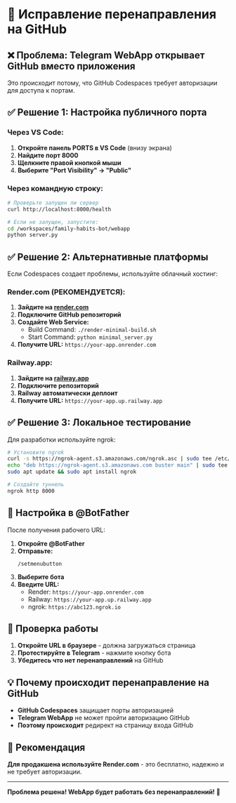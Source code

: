 # 🔧 Исправление перенаправления на GitHub

## ❌ Проблема: Telegram WebApp открывает GitHub вместо приложения

Это происходит потому, что GitHub Codespaces требует авторизации для доступа к портам.

## ✅ Решение 1: Настройка публичного порта

### Через VS Code:
1. **Откройте панель PORTS в VS Code** (внизу экрана)
2. **Найдите порт 8000**
3. **Щелкните правой кнопкой мыши**
4. **Выберите "Port Visibility" → "Public"**

### Через командную строку:
```bash
# Проверьте запущен ли сервер
curl http://localhost:8000/health

# Если не запущен, запустите:
cd /workspaces/family-habits-bot/webapp
python server.py
```

## ✅ Решение 2: Альтернативные платформы

Если Codespaces создает проблемы, используйте облачный хостинг:

### Render.com (РЕКОМЕНДУЕТСЯ):
1. **Зайдите на [render.com](https://render.com)**
2. **Подключите GitHub репозиторий**
3. **Создайте Web Service:**
   - Build Command: `./render-minimal-build.sh`
   - Start Command: `python minimal_server.py`
4. **Получите URL:** `https://your-app.onrender.com`

### Railway.app:
1. **Зайдите на [railway.app](https://railway.app)**
2. **Подключите репозиторий**
3. **Railway автоматически деплоит**
4. **Получите URL:** `https://your-app.up.railway.app`

## ✅ Решение 3: Локальное тестирование

Для разработки используйте ngrok:

```bash
# Установите ngrok
curl -s https://ngrok-agent.s3.amazonaws.com/ngrok.asc | sudo tee /etc/apt/trusted.gpg.d/ngrok.asc
echo "deb https://ngrok-agent.s3.amazonaws.com buster main" | sudo tee /etc/apt/sources.list.d/ngrok.list
sudo apt update && sudo apt install ngrok

# Создайте туннель
ngrok http 8000
```

## 🔧 Настройка в @BotFather

После получения рабочего URL:

1. **Откройте @BotFather**
2. **Отправьте:**
   ```
   /setmenubutton
   ```
3. **Выберите бота**
4. **Введите URL:**
   - Render: `https://your-app.onrender.com`
   - Railway: `https://your-app.up.railway.app`
   - ngrok: `https://abc123.ngrok.io`

## 🧪 Проверка работы

1. **Откройте URL в браузере** - должна загружаться страница
2. **Протестируйте в Telegram** - нажмите кнопку бота
3. **Убедитесь что нет перенаправлений** на GitHub

## 💡 Почему происходит перенаправление на GitHub

- **GitHub Codespaces** защищает порты авторизацией
- **Telegram WebApp** не может пройти авторизацию GitHub
- **Поэтому происходит** редирект на страницу входа GitHub

## 🎯 Рекомендация

**Для продакшена используйте Render.com** - это бесплатно, надежно и не требует авторизации.

---

**Проблема решена! WebApp будет работать без перенаправлений! 🎉**